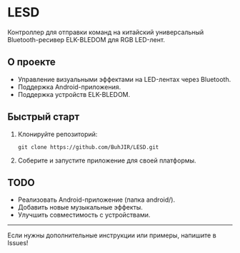 # LESD

Контроллер для отправки команд на китайский универсальный Bluetooth-ресивер ELK-BLEDOM для RGB LED-лент.

## О проекте

- Управление визуальными эффектами на LED-лентах через Bluetooth.
- Поддержка Android-приложения.
- Поддержка устройств ELK-BLEDOM.

## Быстрый старт

1. Клонируйте репозиторий:
   ```
   git clone https://github.com/BuhJIR/LESD.git
   ```
2. Соберите и запустите приложение для своей платформы.

## TODO

- Реализовать Android-приложение (папка android/).
- Добавить новые музыкальные эффекты.
- Улучшить совместимость с устройствами.

---

Если нужны дополнительные инструкции или примеры, напишите в Issues!